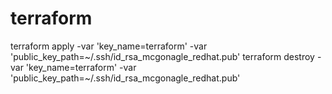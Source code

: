 # terraform

terraform apply -var 'key_name=terraform' -var 'public_key_path=~/.ssh/id_rsa_mcgonagle_redhat.pub'
terraform destroy -var 'key_name=terraform' -var 'public_key_path=~/.ssh/id_rsa_mcgonagle_redhat.pub'
